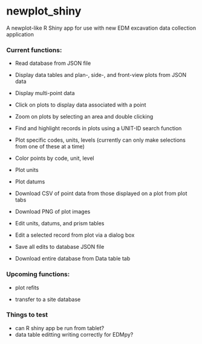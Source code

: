 # newplot_shiny
A newplot-like R Shiny app for use with new EDM excavation data collection application



### Current functions:
- Read database from JSON file

- Display data tables and plan-, side-, and front-view plots from JSON data

- Display multi-point data
- Click on plots to display data associated with a point
- Zoom on plots by selecting an area and double clicking
- Find and highlight records in plots using a UNIT-ID search function
- Plot specific codes, units, levels (currently can only make selections from one of these at a time)
- Color points by code, unit, level
- Plot units
- Plot datums
- Download CSV of point data from those displayed on a plot from plot tabs
- Download PNG of plot images

- Edit units, datums, and prism tables 
- Edit a selected record from plot via a dialog box
- Save all edits to database JSON file

- Download entire database from Data table tab


### Upcoming functions:
- plot refits

- transfer to a site database



### Things to test
- can R shiny app be run from tablet?
- data table editting writing correctly for EDMpy?



